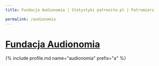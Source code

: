 ```yaml
---
title: Fundacja Audionomia | Statystyki patronite.pl | Patromierz

permalink: /audionomia
---
```


# [Fundacja Audionomia](https://patronite.pl/audionomia)

{% include profile.md name="audionomia" prefix="a" %}
